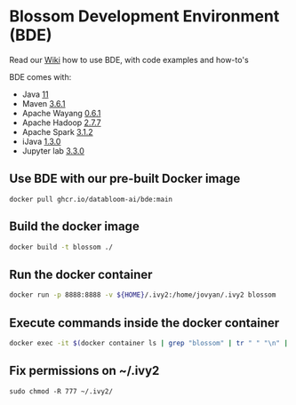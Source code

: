 # Blossom Development Environment (BDE)

Read our [Wiki](https://github.com/databloom-ai/BDE/wiki) how to use BDE, with code examples and how-to's

BDE comes with: 
- Java [11](https://www.azul.com/downloads/?version=java-11-lts&os=ubuntu&architecture=x86-64-bit&package=jdk)
- Maven [3.6.1](https://maven.apache.org/ref/3.6.3/)
- Apache Wayang [0.6.1](https://wayang.apache.org/documentation/)
- Apache Hadoop [2.7.7](https://hadoop.apache.org/docs/r2.7.7/)
- Apache Spark [3.1.2](https://spark.apache.org/docs/3.1.2/)
- iJava [1.3.0](https://github.com/SpencerPark/IJava/releases/tag/v1.3.0)
- Jupyter lab [3.3.0](https://jupyterlab.readthedocs.io/en/3.3.x/)

## Use BDE with our pre-built Docker image
```
docker pull ghcr.io/databloom-ai/bde:main
```

## Build the docker image
```bash
docker build -t blossom ./
```

## Run the docker container
```bash
docker run -p 8888:8888 -v ${HOME}/.ivy2:/home/jovyan/.ivy2 blossom
```

## Execute commands inside the docker container
```bash
docker exec -it $(docker container ls | grep "blossom" | tr " " "\n" | tail -n 1) /bin/bash
```

## Fix permissions on ~/.ivy2  
```
sudo chmod -R 777 ~/.ivy2/
```
